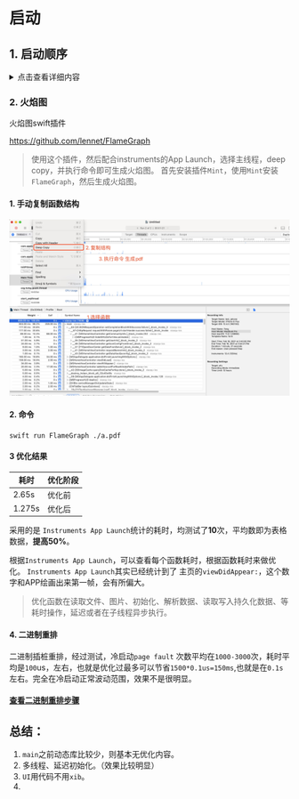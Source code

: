 # 启动

## 1. 启动顺序
<details>
  <summary>点击查看详细内容</summary>
  - 1. `framework initializers`
  - 2. image `+load`
  - 3. `c/c++ __attribute__`
  - 4. 所有 `initalizers`

> `+load` 函数父类先于子类，类先于类别。
>   可以将`+load`函数的实现在`initalizers`+`dispatch_once`来保证只执行一次。减少`pre-main`启动时间
  
![](media/16123179478932.jpg)

</details>


### 2. 火焰图

火焰图swift插件

https://github.com/lennet/FlameGraph


>使用这个插件，然后配合instruments的App Launch，选择主线程，deep copy，并执行命令即可生成火焰图。
> 首先安装插件`Mint`，使用`Mint`安装`FlameGraph`，然后生成火焰图。


#### 1. 手动复制函数结构

![-w1358](media/16137229080195.jpg)


#### 2. 命令
`swift run FlameGraph ./a.pdf`

#### 3 优化结果

|耗时|优化阶段|
|---|---|
|2.65s|优化前|
|1.275s|优化后|

采用的是 `Instruments App Launch`统计的耗时，均测试了**10**次，平均数即为表格数据，**提高50%**。

根据`Instruments App Launch`，可以查看每个函数耗时，根据函数耗时来做优化。
`Instruments App Launch`其实已经统计到了 主页的`viewDidAppear:`，这个数字和APP绘画出来第一帧，会有所偏大。

> 优化函数在读取文件、图片、初始化、解析数据、读取写入持久化数据、等耗时操作，延迟或者在子线程异步执行。

#### 4. 二进制重排
二进制插桩重排，经过测试，冷启动`page fault` 次数平均在`1000-3000`次，耗时平均是`100`us，左右，也就是优化过最多可以节省`1500*0.1us=150ms`,也就是在`0.1s`左右。完全在冷启动正常波动范围，效果不是很明显。

#### [查看二进制重排步骤](./erjinzhichazhuang.md)




## 总结：
1. `main`之前动态库比较少，则基本无优化内容。
2. 多线程、延迟初始化。（效果比较明显）
3. `UI`用代码不用`xib`。
4. 

